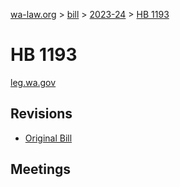 [wa-law.org](/) > [bill](/bill/) > [2023-24](/bill/2023-24/) > [HB 1193](/bill/2023-24/hb/1193/)

# HB 1193
[leg.wa.gov](https://app.leg.wa.gov/billsummary?BillNumber=1193&Year=2023&Initiative=false)

## Revisions
* [Original Bill](1/)

## Meetings